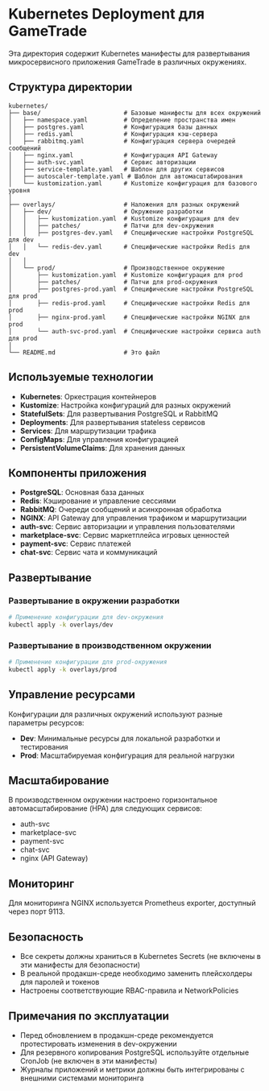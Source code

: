 # Kubernetes Deployment для GameTrade

Эта директория содержит Kubernetes манифесты для развертывания микросервисного приложения GameTrade в различных окружениях.

## Структура директории

```
kubernetes/
├── base/                       # Базовые манифесты для всех окружений
│   ├── namespace.yaml          # Определение пространства имен
│   ├── postgres.yaml           # Конфигурация базы данных
│   ├── redis.yaml              # Конфигурация кэш-сервера
│   ├── rabbitmq.yaml           # Конфигурация сервера очередей сообщений
│   ├── nginx.yaml              # Конфигурация API Gateway
│   ├── auth-svc.yaml           # Сервис авторизации
│   ├── service-template.yaml   # Шаблон для других сервисов
│   ├── autoscaler-template.yaml # Шаблон для автомасштабирования
│   └── kustomization.yaml      # Kustomize конфигурация для базового уровня
│
├── overlays/                   # Наложения для разных окружений
│   ├── dev/                    # Окружение разработки
│   │   ├── kustomization.yaml  # Kustomize конфигурация для dev
│   │   ├── patches/            # Патчи для dev-окружения
│   │   ├── postgres-dev.yaml   # Специфические настройки PostgreSQL для dev
│   │   └── redis-dev.yaml      # Специфические настройки Redis для dev
│   │
│   └── prod/                   # Производственное окружение
│       ├── kustomization.yaml  # Kustomize конфигурация для prod
│       ├── patches/            # Патчи для prod-окружения
│       ├── postgres-prod.yaml  # Специфические настройки PostgreSQL для prod
│       ├── redis-prod.yaml     # Специфические настройки Redis для prod
│       ├── nginx-prod.yaml     # Специфические настройки NGINX для prod
│       └── auth-svc-prod.yaml  # Специфические настройки сервиса auth для prod
│
└── README.md                   # Это файл
```

## Используемые технологии

- **Kubernetes**: Оркестрация контейнеров
- **Kustomize**: Настройка конфигураций для разных окружений
- **StatefulSets**: Для развертывания PostgreSQL и RabbitMQ
- **Deployments**: Для развертывания stateless сервисов
- **Services**: Для маршрутизации трафика
- **ConfigMaps**: Для управления конфигурацией
- **PersistentVolumeClaims**: Для хранения данных

## Компоненты приложения

- **PostgreSQL**: Основная база данных
- **Redis**: Кэширование и управление сессиями
- **RabbitMQ**: Очереди сообщений и асинхронная обработка
- **NGINX**: API Gateway для управления трафиком и маршрутизации
- **auth-svc**: Сервис авторизации и управления пользователями
- **marketplace-svc**: Сервис маркетплейса игровых ценностей
- **payment-svc**: Сервис платежей
- **chat-svc**: Сервис чата и коммуникаций

## Развертывание

### Развертывание в окружении разработки

```bash
# Применение конфигурации для dev-окружения
kubectl apply -k overlays/dev
```

### Развертывание в производственном окружении

```bash
# Применение конфигурации для prod-окружения
kubectl apply -k overlays/prod
```

## Управление ресурсами

Конфигурации для различных окружений используют разные параметры ресурсов:

- **Dev**: Минимальные ресурсы для локальной разработки и тестирования
- **Prod**: Масштабируемая конфигурация для реальной нагрузки

## Масштабирование

В производственном окружении настроено горизонтальное автомасштабирование (HPA) для следующих сервисов:
- auth-svc
- marketplace-svc
- payment-svc
- chat-svc
- nginx (API Gateway)

## Мониторинг

Для мониторинга NGINX используется Prometheus exporter, доступный через порт 9113.

## Безопасность

- Все секреты должны храниться в Kubernetes Secrets (не включены в эти манифесты для безопасности)
- В реальной продакшн-среде необходимо заменить плейсхолдеры для паролей и токенов
- Настроены соответствующие RBAC-правила и NetworkPolicies

## Примечания по эксплуатации

- Перед обновлением в продакшн-среде рекомендуется протестировать изменения в dev-окружении
- Для резервного копирования PostgreSQL используйте отдельные CronJob (не включен в эти манифесты)
- Журналы приложений и метрики должны быть интегрированы с внешними системами мониторинга 